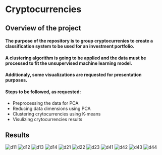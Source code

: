 # Cryptocurrencies

## Overview of the project
#### The purpose of the repository is to group cryptocurrenies to create a classification system to be used for an investment portfolio. 
#### A clustering algorithm is going to be applied and the data must be processed to fit the unsupervised machine learning model. 
#### Additionaly, some visualizations are requested for presentation purposes. 
#### Steps to be followed, as requested:
+ Preprocessing the data for PCA 
+ Reducing data dimensions using PCA
+ Clustering crytocurrencies using K-means
+ Visulizing crytocurrencies results


## Results 


![d11](https://github.com/Connectime4ever/Cryptocurrencies/blob/main/d11.png)
![d12](https://github.com/Connectime4ever/Cryptocurrencies/blob/main/d12.png)
![d13](https://github.com/Connectime4ever/Cryptocurrencies/blob/main/d13.png)
![d14](https://github.com/Connectime4ever/Cryptocurrencies/blob/main/d14.png)
![d21](https://github.com/Connectime4ever/Cryptocurrencies/blob/main/d21.png)
![d22](https://github.com/Connectime4ever/Cryptocurrencies/blob/main/d22.png)
![d23](https://github.com/Connectime4ever/Cryptocurrencies/blob/main/d23.png)
![d41](https://github.com/Connectime4ever/Cryptocurrencies/blob/main/d41.png)
![d42](https://github.com/Connectime4ever/Cryptocurrencies/blob/main/d42.png)
![d43](https://github.com/Connectime4ever/Cryptocurrencies/blob/main/d43.png)
![d44](https://github.com/Connectime4ever/Cryptocurrencies/blob/main/d44.png)



